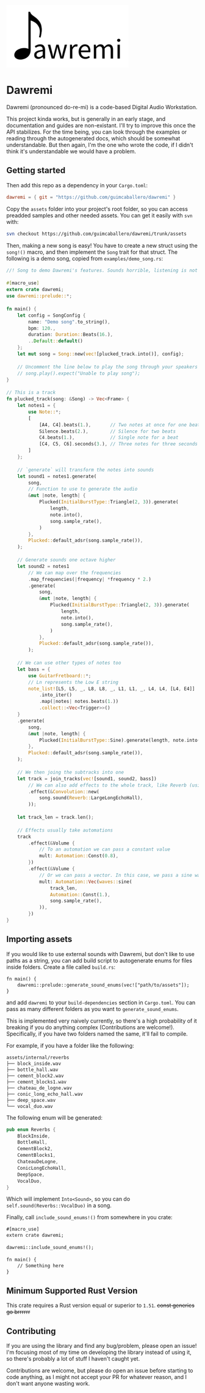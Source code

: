 <img src="/images/logo.png" width="320px">

# Dawremi

Dawremi (pronounced do-re-mi) is a code-based Digital Audio Workstation.

This project kinda works, but is generally in an early stage, and documentation and guides are non-existant. I'll try to improve this once the API stabilizes. For the time being, you can look through the examples or reading through the autogenerated docs, which should be somewhat understandable. But then again, I'm the one who wrote the code, if I didn't think it's understandable we would have a problem.

## Getting started

Then add this repo as a dependency in your `Cargo.toml`:

```toml
dawremi = { git = "https://github.com/guimcaballero/dawremi" }
```

Copy the `assets` folder into your project's root folder, so you can access preadded samples and other needed assets. You can get it easily with `svn` with:

```bash
svn checkout https://github.com/guimcaballero/dawremi/trunk/assets
```

Then, making a new song is easy! You have to create a new struct using the `song!()` macro, and then implement the `Song` trait for that struct. The following is a demo song, copied from `examples/demo_song.rs`:

```rust
//! Song to demo Dawremi's features. Sounds horrible, listening is not recommended

#[macro_use]
extern crate dawremi;
use dawremi::prelude::*;

fn main() {
    let config = SongConfig {
        name: "Demo song".to_string(),
        bpm: 120.,
        duration: Duration::Beats(16.),
        ..Default::default()
    };
    let mut song = Song::new(vec![plucked_track.into()], config);

    // Uncomment the line below to play the song through your speakers
    // song.play().expect("Unable to play song");
}

// This is a track
fn plucked_track(song: &Song) -> Vec<Frame> {
    let notes1 = {
        use Note::*;
        [
            [A4, C4].beats(1.),       // Two notes at once for one beat
            Silence.beats(2.),        // Silence for two beats
            C4.beats(1.),             // Single note for a beat
            [C4, C5, C6].seconds(3.), // Three notes for three seconds
        ]
    };

    // `generate` will transform the notes into sounds
    let sound1 = notes1.generate(
        song,
        // Function to use to generate the audio
        &mut |note, length| {
            Plucked(InitialBurstType::Triangle(2, 3)).generate(
                length,
                note.into(),
                song.sample_rate(),
            )
        },
        Plucked::default_adsr(song.sample_rate()),
    );

    // Generate sounds one octave higher
    let sound2 = notes1
        // We can map over the frequencies
        .map_frequencies(|frequency| *frequency * 2.)
        .generate(
            song,
            &mut |note, length| {
                Plucked(InitialBurstType::Triangle(2, 3)).generate(
                    length,
                    note.into(),
                    song.sample_rate(),
                )
            },
            Plucked::default_adsr(song.sample_rate()),
        );

    // We can use other types of notes too
    let bass = {
        use GuitarFretboard::*;
        // Ln represents the Low E string
        note_list![L5, L5, _, L8, L8, _, L1, L1, _, L4, L4, [L4, E4]]
            .into_iter()
            .map(|notes| notes.beats(1.))
            .collect::<Vec<Trigger>>()
    }
    .generate(
        song,
        &mut |note, length| {
            Plucked(InitialBurstType::Sine).generate(length, note.into(), song.sample_rate())
        },
        Plucked::default_adsr(song.sample_rate()),
    );

    // We then joing the subtracks into one
    let track = join_tracks(vec![sound1, sound2, bass])
        // We can also add effects to the whole track, like Reverb (using convolution)
        .effect(&Convolution::new(
            song.sound(Reverb::LargeLongEchoHall),
        ));

    let track_len = track.len();

    // Effects usually take automations
    track
        .effect(&Volume {
            // To an automation we can pass a constant value
            mult: Automation::Const(0.8),
        })
        .effect(&Volume {
            // Or we can pass a vector. In this case, we pass a sine wave
            mult: Automation::Vec(waves::sine(
                track_len,
                Automation::Const(1.),
                song.sample_rate(),
            )),
        })
}
```

## Importing assets

If you would like to use external sounds with Dawremi, but don't like to use paths as a string, you can add build script to autogenerate enums for files inside folders. Create a file called `build.rs`:

```no_run
fn main() {
    dawremi::prelude::generate_sound_enums(vec!["path/to/assets"]);
}
```

and add `dawremi` to your `build-dependencies` section in `Cargo.toml`. You can pass as many different folders as you want to `generate_sound_enums`.

This is implemented very naively currently, so there's a high probability of it breaking if you do anything complex (Contributions are welcome!). Specifically, if you have two folders named the same, it'll fail to compile.

For example, if you have a folder like the following:

```ignore
assets/internal/reverbs
├── block_inside.wav
├── bottle_hall.wav
├── cement_block2.wav
├── cement_blocks1.wav
├── chateau_de_logne.wav
├── conic_long_echo_hall.wav
├── deep_space.wav
└── vocal_duo.wav
```

The following enum will be generated:

```rust
pub enum Reverbs {
    BlockInside,
    BottleHall,
    CementBlock2,
    CementBlocks1,
    ChateauDeLogne,
    ConicLongEchoHall,
    DeepSpace,
    VocalDuo,
}
```

Which will implement `Into<Sound>`, so you can do `self.sound(Reverbs::VocalDuo)` in a song.

Finally, call `include_sound_enums!()` from somewhere in you crate:

```ignore
#[macro_use]
extern crate dawremi;

dawremi::include_sound_enums!();

fn main() {
    // Something here
}
```

## Minimum Supported Rust Version

This crate requires a Rust version equal or superior to `1.51`. ~~const generics go brrrrrr~~

## Contributing

If you are using the library and find any bug/problem, please open an issue! I'm focusing most of my time on developing the library instead of using it, so there's probably a lot of stuff I haven't caught yet.

Contributions are welcome, but please do open an issue before starting to code anything, as I might not accept your PR for whatever reason, and I don't want anyone wasting work.


